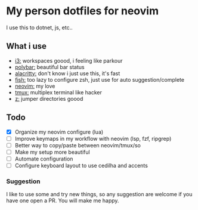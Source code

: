 # My person dotfiles for neovim

I use this to dotnet, js, etc..

## What i use
- [i3:](https://github.com/i3/i3) workspaces goood, i feeling like parkour
- [polybar:](https://github.com/polybar/polybar) beautiful bar status
- [alacritty:](https://github.com/alacritty/alacritty) don't know i just use this, it's fast
- [fish:](https://github.com/fish-shell/fish-shell) too lazy to configure zsh, just use for auto suggestion/complete
- [neovim:](https://github.com/neovim/neovim) my love
- [tmux:](https://github.com/tmux/tmux) multiplex terminal like hacker
- [z:](https://github.com/rupa/z) jumper directories goood 

## Todo
- [x] Organize my neovim configure (lua)
- [ ] Improve keymaps in my workflow with neovim (lsp, fzf, ripgrep)
- [ ] Better way to copy/paste between neovim/tmux/so
- [ ] Make my setup more beautiful
- [ ] Automate configuration
- [ ] Configure keyboard layout to use cedilha and accents

### Suggestion
I like to use some and try new things, so any suggestion are welcome if you have one open a PR. You will make me happy.
